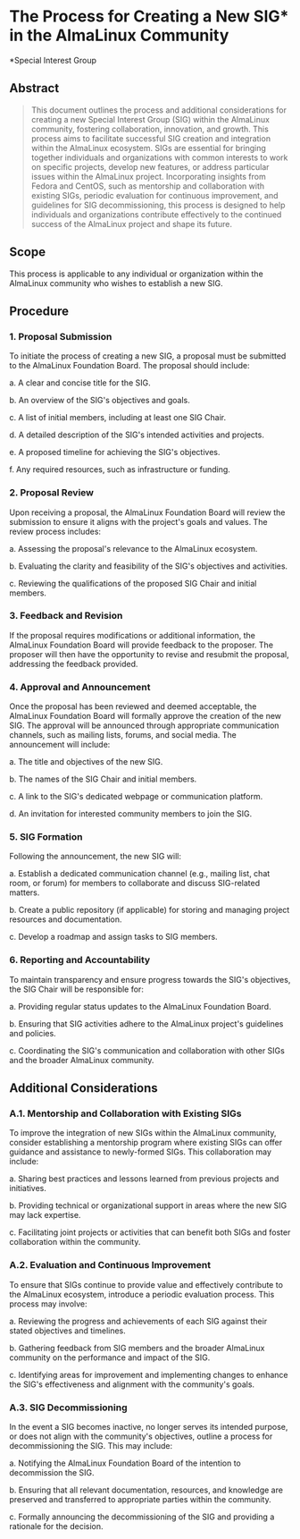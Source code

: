 
# The Process for Creating a New SIG* in the AlmaLinux Community 
*Special Interest Group


## Abstract

> This document outlines the process and additional considerations for creating a new Special Interest Group (SIG) within the AlmaLinux community, fostering collaboration, innovation, and growth. This process aims to facilitate successful SIG creation and integration within the AlmaLinux ecosystem. SIGs are essential for bringing together individuals and organizations with common interests to work on specific projects, develop new features, or address particular issues within the AlmaLinux project. Incorporating insights from Fedora and CentOS, such as mentorship and collaboration with existing SIGs, periodic evaluation for continuous improvement, and guidelines for SIG decommissioning, this process is designed to help individuals and organizations contribute effectively to the continued success of the AlmaLinux project and shape its future.


## Scope

This process is applicable to any individual or organization within the AlmaLinux community who wishes to establish a new SIG.


## Procedure


### 1. Proposal Submission

To initiate the process of creating a new SIG, a proposal must be submitted to the AlmaLinux Foundation Board. The proposal should include:

a. A clear and concise title for the SIG.

b. An overview of the SIG's objectives and goals.

c. A list of initial members, including at least one SIG Chair.

d. A detailed description of the SIG's intended activities and projects.

e. A proposed timeline for achieving the SIG's objectives.

f. Any required resources, such as infrastructure or funding.


### 2. Proposal Review

Upon receiving a proposal, the AlmaLinux Foundation Board will review the submission to ensure it aligns with the project's goals and values. The review process includes:

a. Assessing the proposal's relevance to the AlmaLinux ecosystem.

b. Evaluating the clarity and feasibility of the SIG's objectives and activities.

c. Reviewing the qualifications of the proposed SIG Chair and initial members.


### 3. Feedback and Revision

If the proposal requires modifications or additional information, the AlmaLinux Foundation Board will provide feedback to the proposer. The proposer will then have the opportunity to revise and resubmit the proposal, addressing the feedback provided.


### 4. Approval and Announcement

Once the proposal has been reviewed and deemed acceptable, the AlmaLinux Foundation Board will formally approve the creation of the new SIG. The approval will be announced through appropriate communication channels, such as mailing lists, forums, and social media. The announcement will include:

a. The title and objectives of the new SIG.

b. The names of the SIG Chair and initial members.

c. A link to the SIG's dedicated webpage or communication platform.

d. An invitation for interested community members to join the SIG.


### 5. SIG Formation

Following the announcement, the new SIG will:

a. Establish a dedicated communication channel (e.g., mailing list, chat room, or forum) for members to collaborate and discuss SIG-related matters.

b. Create a public repository (if applicable) for storing and managing project resources and documentation.

c. Develop a roadmap and assign tasks to SIG members.


### 6. Reporting and Accountability

To maintain transparency and ensure progress towards the SIG's objectives, the SIG Chair will be responsible for:

a. Providing regular status updates to the AlmaLinux Foundation Board.

b. Ensuring that SIG activities adhere to the AlmaLinux project's guidelines and policies.

c. Coordinating the SIG's communication and collaboration with other SIGs and the broader AlmaLinux community.


## 


## Additional Considerations


### A.1. Mentorship and Collaboration with Existing SIGs

To improve the integration of new SIGs within the AlmaLinux community, consider establishing a mentorship program where existing SIGs can offer guidance and assistance to newly-formed SIGs. This collaboration may include:

a. Sharing best practices and lessons learned from previous projects and initiatives.

b. Providing technical or organizational support in areas where the new SIG may lack expertise.

c. Facilitating joint projects or activities that can benefit both SIGs and foster collaboration within the community.


### A.2. Evaluation and Continuous Improvement

To ensure that SIGs continue to provide value and effectively contribute to the AlmaLinux ecosystem, introduce a periodic evaluation process. This process may involve:

a. Reviewing the progress and achievements of each SIG against their stated objectives and timelines.

b. Gathering feedback from SIG members and the broader AlmaLinux community on the performance and impact of the SIG.

c. Identifying areas for improvement and implementing changes to enhance the SIG's effectiveness and alignment with the community's goals.


### 


### A.3. SIG Decommissioning

In the event a SIG becomes inactive, no longer serves its intended purpose, or does not align with the community's objectives, outline a process for decommissioning the SIG. This may include:

a. Notifying the AlmaLinux Foundation Board of the intention to decommission the SIG.

b. Ensuring that all relevant documentation, resources, and knowledge are preserved and transferred to appropriate parties within the community.

c. Formally announcing the decommissioning of the SIG and providing a rationale for the decision.
